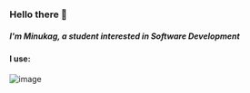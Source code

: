 ### Hello there 👋

##### I'm Minukag, a student interested in Software Development

#### I use:
![image](https://img.shields.io/badge/Python-3776AB?style=for-the-badge&logo=python&logoColor=white)

<!--
**minukag/minukag** is a ✨ _special_ ✨ repository because its `README.md` (this file) appears on your GitHub profile.

Here are some ideas to get you started:

- 🔭 I’m currently working on ...
- 🌱 I’m currently learning ...
- 👯 I’m looking to collaborate on ...
- 🤔 I’m looking for help with ...
- 💬 Ask me about ...
- 📫 How to reach me: ...
- 😄 Pronouns: ...
- ⚡ Fun fact: ...
-->
